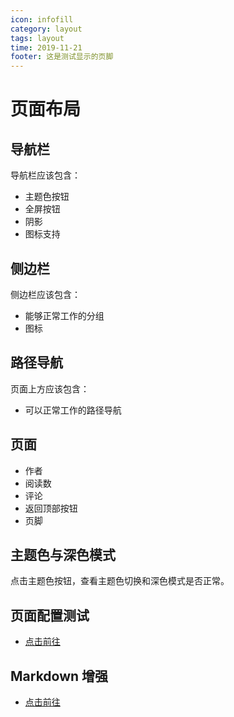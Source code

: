 ```yaml
---
icon: infofill
category: layout
tags: layout
time: 2019-11-21
footer: 这是测试显示的页脚
---
```


# 页面布局

## 导航栏

导航栏应该包含：

- 主题色按钮
- 全屏按钮
- 阴影
- 图标支持

## 侧边栏

侧边栏应该包含：

- 能够正常工作的分组
- 图标

## 路径导航

页面上方应该包含：

- 可以正常工作的路径导航

## 页面

- 作者
- 阅读数
- 评论
- 返回顶部按钮
- 页脚

## 主题色与深色模式

点击主题色按钮，查看主题色切换和深色模式是否正常。

## 页面配置测试

- [点击前往](detail/page.md)

## Markdown 增强

- [点击前往](detail/markdown.md)

